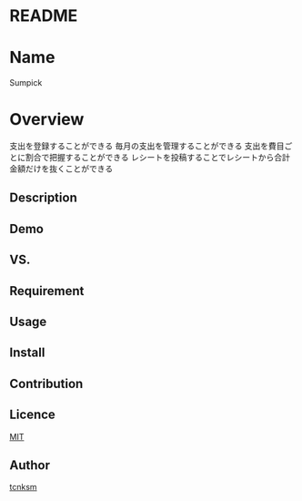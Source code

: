 # README

# Name
Sumpick

# Overview
支出を登録することができる
毎月の支出を管理することができる
支出を費目ごとに割合で把握することができる
レシートを投稿することでレシートから合計金額だけを抜くことができる

## Description

## Demo

## VS. 

## Requirement

## Usage

## Install

## Contribution

## Licence

[MIT](https://github.com/tcnksm/tool/blob/master/LICENCE)

## Author

[tcnksm](https://github.com/tcnksm)







<!-- This README would normally document whatever steps are necessary to get the
application up and running.

Things you may want to cover:

* Ruby version

* System dependencies

* Configuration

* Database creation

* Database initialization

* How to run the test suite

* Services (job queues, cache servers, search engines, etc.)

* Deployment instructions

* ... -->
